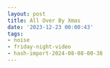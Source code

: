 ```yaml
---
layout: post
title: All Over By Xmas
date: '2023-12-23 00:00:43'
tags:
- noise
- friday-night-video
- hash-import-2024-08-08-00-38
---
```


